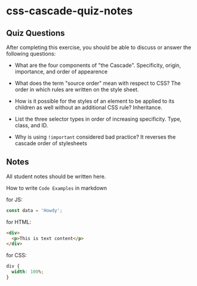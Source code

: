 # css-cascade-quiz-notes

## Quiz Questions

After completing this exercise, you should be able to discuss or answer the following questions:

- What are the four components of "the Cascade".
  Specificity, origin, importance, and order of appearence

- What does the term "source order" mean with respect to CSS?
  The order in which rules are written on the style sheet.

- How is it possible for the styles of an element to be applied to its children as well without an additional CSS rule?
  Inheritance.

- List the three selector types in order of increasing specificity.
  Type, class, and ID.

- Why is using `!important` considered bad practice?
  It reverses the cascade order of stylesheets

## Notes

All student notes should be written here.

How to write `Code Examples` in markdown

for JS:

```javascript
const data = 'Howdy';
```

for HTML:

```html
<div>
  <p>This is text content</p>
</div>
```

for CSS:

```css
div {
  width: 100%;
}
```

